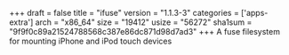 +++
draft = false
title = "ifuse"
version = "1.1.3-3"
categories = ['apps-extra']
arch = "x86_64"
size = "19412"
usize = "56272"
sha1sum = "9f9f0c89a21524788568c387e86dc871d98d7ad3"
+++
A fuse filesystem for mounting iPhone and iPod touch devices
